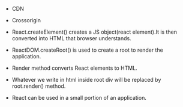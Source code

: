 - CDN

- Crossorigin

- React.createElement() creates a JS object(react element).It is then converted into HTML that browser understands.

- ReactDOM.createRoot() is used to create a root to render the application.

- Render method converts React elements to HTML.

- Whatever we write in html inside root div will be replaced by root.render() method.

- React can be used in a small portion of an application.